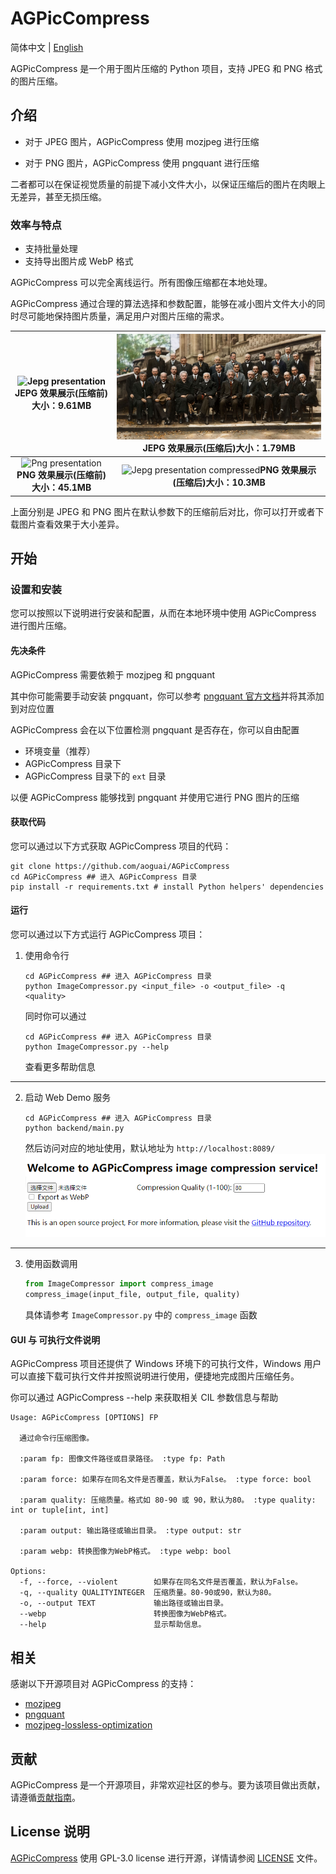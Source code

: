 # AGPicCompress

简体中文 | [English](./README-EN.md)

AGPicCompress 是一个用于图片压缩的 Python 项目，支持 JPEG 和 PNG 格式的图片压缩。

## 介绍

- 对于 JPEG 图片，AGPicCompress 使用 mozjpeg 进行压缩

- 对于 PNG 图片，AGPicCompress 使用 pngquant 进行压缩

二者都可以在保证视觉质量的前提下减小文件大小，以保证压缩后的图片在肉眼上无差异，甚至无损压缩。

### 效率与特点

- 支持批量处理
- 支持导出图片成 WebP 格式

AGPicCompress 可以完全离线运行。所有图像压缩都在本地处理。

AGPicCompress 通过合理的算法选择和参数配置，能够在减小图片文件大小的同时尽可能地保持图片质量，满足用户对图片压缩的需求。

| ![Jepg presentation](../images/test.jpg) JEPG 效果展示(压缩前)大小：9.61MB  |  ![Jepg presentation compressed](../images/test_compressed.jpg)JEPG 效果展示(压缩后)大小：1.79MB   |
|:-----------------------------------------------------------------:|:----------------------------------------------------------------------------------------:|
| ![Png presentation](../images/test.png)**PNG 效果展示(压缩前)大小：45.1MB** | ![Jepg presentation compressed](../images/test_compressed.png)**PNG 效果展示(压缩后)大小：10.3MB** |

上面分别是 JPEG 和 PNG 图片在默认参数下的压缩前后对比，你可以打开或者下载图片查看效果于大小差异。


## 开始

### 设置和安装

您可以按照以下说明进行安装和配置，从而在本地环境中使用 AGPicCompress 进行图片压缩。

#### 先决条件

AGPicCompress 需要依赖于 mozjpeg 和 pngquant

其中你可能需要手动安装 pngquant，你可以参考 [pngquant 官方文档](https://pngquant.org/)并将其添加到对应位置

AGPicCompress 会在以下位置检测 pngquant 是否存在，你可以自由配置
- 环境变量（推荐）
- AGPicCompress 目录下
- AGPicCompress 目录下的 `ext` 目录

以便 AGPicCompress 能够找到 pngquant 并使用它进行 PNG 图片的压缩

#### 获取代码

您可以通过以下方式获取 AGPicCompress 项目的代码：

```shell
git clone https://github.com/aoguai/AGPicCompress
cd AGPicCompress ## 进入 AGPicCompress 目录
pip install -r requirements.txt # install Python helpers' dependencies
```

#### 运行

您可以通过以下方式运行 AGPicCompress 项目：

1. 使用命令行
    ```shell
    cd AGPicCompress ## 进入 AGPicCompress 目录
    python ImageCompressor.py <input_file> -o <output_file> -q <quality>
    ```
    同时你可以通过
    ```shell
    cd AGPicCompress ## 进入 AGPicCompress 目录
    python ImageCompressor.py --help
    ```
    查看更多帮助信息

---

2. 启动 Web Demo 服务
    ```shell
    cd AGPicCompress ## 进入 AGPicCompress 目录
    python backend/main.py
    ```
    然后访问对应的地址使用，默认地址为 `http://localhost:8089/`
    ![web_demo](../images/web_demo.png)

---

3. 使用函数调用
    ```python
    from ImageCompressor import compress_image
    compress_image(input_file, output_file, quality)
    ```
   具体请参考 `ImageCompressor.py` 中的 `compress_image` 函数

#### GUI 与 可执行文件说明

AGPicCompress 项目还提供了 Windows 环境下的可执行文件，Windows 用户可以直接下载可执行文件并按照说明进行使用，便捷地完成图片压缩任务。

你可以通过 AGPicCompress --help 来获取相关 CIL 参数信息与帮助
```angular2html
Usage: AGPicCompress [OPTIONS] FP

  通过命令行压缩图像。

  :param fp: 图像文件路径或目录路径。 :type fp: Path

  :param force: 如果存在同名文件是否覆盖，默认为False。 :type force: bool

  :param quality: 压缩质量。格式如 80-90 或 90，默认为80。 :type quality: int or tuple[int, int]

  :param output: 输出路径或输出目录。 :type output: str

  :param webp: 转换图像为WebP格式。 :type webp: bool

Options:
  -f, --force, --violent        如果存在同名文件是否覆盖，默认为False。
  -q, --quality QUALITYINTEGER  压缩质量。80-90或90，默认为80。
  -o, --output TEXT             输出路径或输出目录。
  --webp                        转换图像为WebP格式。
  --help                        显示帮助信息。
```

## 相关

感谢以下开源项目对 AGPicCompress 的支持：

- [mozjpeg](https://github.com/mozilla/mozjpeg)
- [pngquant](https://github.com/kornelski/pngquant)
- [mozjpeg-lossless-optimization](https://github.com/wanadev/mozjpeg-lossless-optimization)

## 贡献

AGPicCompress 是一个开源项目，非常欢迎社区的参与。要为该项目做出贡献，请遵循[贡献指南](./CONTRIBUTING.md)。

## License 说明

[AGPicCompress](https://github.com/aoguai/AGPicCompress) 使用 GPL-3.0 license 进行开源，详情请参阅 [LICENSE](../LICENSE) 文件。
